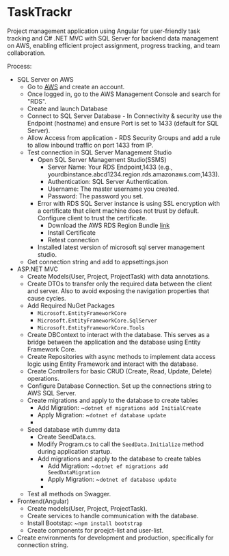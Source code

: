 # TaskTrackr
Project management application using Angular for user-friendly task tracking and C# .NET MVC with SQL Server for backend data management on AWS, enabling efficient project assignment, progress tracking, and team collaboration.

Process:
<ul>
  <li>SQL Server on AWS
    <ul>
      <li>Go to <a href="https://aws.amazon.com/">AWS</a> and create an account.</li>
      <li>Once logged in, go to the AWS Management Console and search for "RDS". </li>
      <li>Create and launch Database</li>
      <li>Connect to SQL Server Database - In Connectivity & security use the Endpoint (hostname) and ensure Port is set to 1433 (default for SQL Server).</li>
      <li>Allow Access from application - RDS Security Groups and add a rule to allow inbound traffic on port 1433 from IP.</li>
      <li>Test connection in SQL Server Management Studio
        <ul>
          <li>Open SQL Server Management Studio(SSMS)
            <ul>
              <li>Server Name: Your RDS Endpoint,1433 (e.g., yourdbinstance.abcd1234.region.rds.amazonaws.com,1433).</li>
              <li>Authentication: SQL Server Authentication.</li>
              <li>Username: The master username you created.</li>
              <li>Password: The password you set.</li>
            </ul>
          </li>
          <li>Error with RDS SQL Server instance is using SSL encryption with a certificate that client machine does not trust by default. Configure client to trust the certificate.
            <ul>
              <li>Download the AWS RDS Region Bundle <a href="https://docs.aws.amazon.com/AmazonRDS/latest/UserGuide/UsingWithRDS.SSL.html">link</a></li>
              <li>Install Certificate</li>
              <li>Retest connection</li>
            </ul>
            <li>Installed latest version of microsoft sql server management studio.</li>
          </li>
        </ul>
      </li>
      <li>Get connection string and add to appsettings.json</li>
    </ul>
  </li>
  <li>ASP.NET MVC
    <ul>
      <li>Create Models(User, Project, ProjectTask) with data annotations.</li>
      <li>Create DTOs to transfer only the required data between the client and server. Also to avoid exposing the navigation properties that cause cycles.</li>
      <li>Add Required NuGet Packages
        <ul>
          <li><code>Microsoft.EntityFrameworkCore</code></li>
          <li><code>Microsoft.EntityFrameworkCore.SqlServer</code></li>
          <li><code>Microsoft.EntityFrameworkCore.Tools</code></li>
        </ul>
      </li>
      <li>Create DBContext to interact with the database. This serves as a bridge between the application and the database using Entity Framework Core.</li>
      <li>Create Repositories with async methods to implement data access logic using Entity Framework and interact with the database.</li>
      <li>Create Controllers for basic CRUD (Create, Read, Update, Delete) operations.</li>
      <li>Configure Database Connection. Set up the connections string to AWS SQL Server.</li>
      <li>Create migrations and apply to the database to create tables
        <ul>
          <li>Add Migration: ~<code>dotnet ef migrations add InitialCreate</code></li>
          <li>Apply Migration: ~<code>dotnet ef database update</code></li>
          <li></li>
        </ul>
      </li>
      <li>Seed database wtih dummy data
        <ul>
          <li>Create SeedData.cs.</li>
          <li>Modify Program.cs to call the <code>SeedData.Initialize</code> method during application startup.</li>
          <li>Add migrations and apply to the database to create tables
            <ul>
              <li>Add Migration: ~<code>dotnet ef migrations add SeedDataMigration</code></li>
              <li>Apply Migration: ~<code>dotnet ef database update</code></li>
              <li></li>
            </ul>
          </li>
        </ul>
      </li>
      <li>Test all methods on Swagger.</li>
    </ul>
  </li>
  <li>Frontend(Angular)
    <ul>
      <li>Create models(User, Project, ProjectTask).</li>
      <li>Create services to handle communication with the database.</li>
      <li>Install Bootstap: ~<code>npm install bootstrap</code></li>
      <li>Create components for proejct-list and user-list.</li>
    </ul>
  </li>
  <li>Create environments for development and production, specifically for connection string.</li>
</ul>
